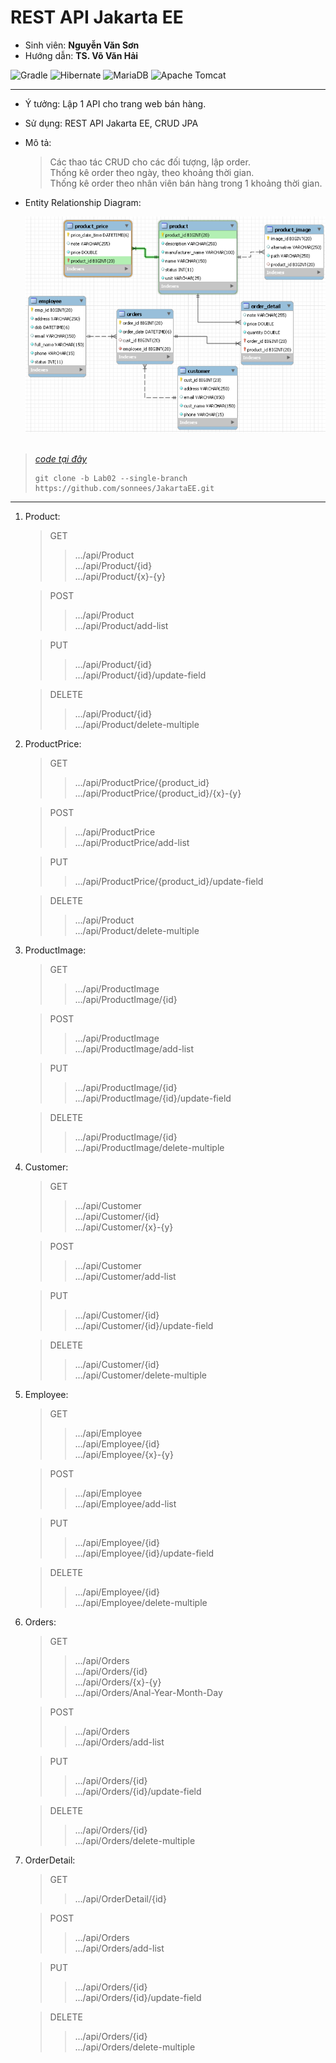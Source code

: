 # REST API Jakarta EE
- Sinh viên: **Nguyễn Văn Sơn**
- Hướng dẫn: **TS. Võ Văn Hải**

![Gradle](https://img.shields.io/badge/Gradle-02303A.svg?style=for-the-badge&logo=Gradle&logoColor=black)
![Hibernate](https://img.shields.io/badge/Hibernate-59666C?style=for-the-badge&logo=Hibernate&logoColor=white)
![MariaDB](https://img.shields.io/badge/MariaDB-003545?style=for-the-badge&logo=mariadb&logoColor=black)
![Apache Tomcat](https://img.shields.io/badge/apache%20tomcat-%23F8DC75.svg?style=for-the-badge&logo=apache-tomcat&logoColor=black)

  <hr>

- Ý tưởng: Lập 1 API cho trang web bán hàng.
- Sử dụng: REST API Jakarta EE, CRUD JPA
- Mô tả:
  > Các thao tác CRUD cho các đối tượng, lập order. <br>
  > Thống kê order theo ngày, theo khoảng thời gian.<br>
  > Thống kê order theo nhân viên bán hàng trong 1 khoảng thời gian.
-  Entity Relationship Diagram:
  
    ![ERD](/img/ERD_lab02.png)
<br> <br>
> *[code tại đây](https://github.com/sonnees/JakartaEE/tree/Lab02)*
> ```git
> git clone -b Lab02 --single-branch https://github.com/sonnees/JakartaEE.git
> ```

<hr>

1. Product:
    > GET <br>
    >> .../api/Product  <br>
    >> .../api/Product/{id}  <br>
    >>.../api/Product/{x}-{y}  <br>

    > POST <br>
    >> .../api/Product  <br>
    >> .../api/Product/add-list  <br>

    > PUT <br>
    >> .../api/Product/{id}  <br>
    >> .../api/Product/{id}/update-field  <br>

    >DELETE <br>
    >> .../api/Product/{id}  <br>
    >> .../api/Product/delete-multiple  <br>

2. ProductPrice:
    >GET <br>
    >> .../api/ProductPrice/{product_id}  <br>
    >> .../api/ProductPrice/{product_id}/{x}-{y}  <br>

    >POST <br>
    >> .../api/ProductPrice  <br>
    >> .../api/ProductPrice/add-list  <br>

    > PUT <br>
    >> .../api/ProductPrice/{product_id}/update-field  <br>

    >DELETE <br>
    >> .../api/Product  <br>
    >> .../api/Product/delete-multiple  <br>

3. ProductImage:
   > GET <br>
   >> .../api/ProductImage  <br>
   >> .../api/ProductImage/{id}  <br>

   > POST <br>
   >> .../api/ProductImage  <br>
   >> .../api/ProductImage/add-list  <br>

   > PUT <br>
   >> .../api/ProductImage/{id}  <br>
   >> .../api/ProductImage/{id}/update-field  <br>

   >DELETE <br>
   >> .../api/ProductImage/{id}  <br>
   >> .../api/ProductImage/delete-multiple  <br>

4. Customer:
   > GET <br>
   >> .../api/Customer  <br>
   >> .../api/Customer/{id}  <br>
   >> .../api/Customer/{x}-{y}  <br>

   > POST <br>
   >> .../api/Customer  <br>
   >> .../api/Customer/add-list  <br>

   > PUT <br>
   >> .../api/Customer/{id}  <br>
   >> .../api/Customer/{id}/update-field  <br>

   >DELETE <br>
   >> .../api/Customer/{id}  <br>
   >> .../api/Customer/delete-multiple  <br>

5. Employee:
   > GET <br>
   >> .../api/Employee  <br>
   >> .../api/Employee/{id}  <br>
   >> .../api/Employee/{x}-{y}  <br>

   > POST <br>
   >> .../api/Employee  <br>
   >> .../api/Employee/add-list  <br>

   > PUT <br>
   >> .../api/Employee/{id}  <br>
   >> .../api/Employee/{id}/update-field  <br>

   >DELETE <br>
   >> .../api/Employee/{id}  <br>
   >> .../api/Employee/delete-multiple  <br>

6. Orders:
   > GET <br>
   >> .../api/Orders  <br>
   >> .../api/Orders/{id}  <br>
   >> .../api/Orders/{x}-{y}  <br>
   >> .../api/Orders/Anal-Year-Month-Day  <br>
   
   > POST <br>
   >> .../api/Orders  <br>
   >> .../api/Orders/add-list  <br>

   > PUT <br>
   >> .../api/Orders/{id}  <br>
   >> .../api/Orders/{id}/update-field  <br>

   > DELETE <br>
   >> .../api/Orders/{id}  <br>
   >> .../api/Orders/delete-multiple  <br>

7. OrderDetail:
   > GET <br>
   >> .../api/OrderDetail/{id}  <br>

   > POST <br>
   >> .../api/Orders  <br>
   >> .../api/Orders/add-list  <br>

   > PUT <br>
   >> .../api/Orders/{id}  <br>
   >> .../api/Orders/{id}/update-field  <br>

   > DELETE <br>
   >> .../api/Orders/{id}  <br>
   >> .../api/Orders/delete-multiple  <br>







